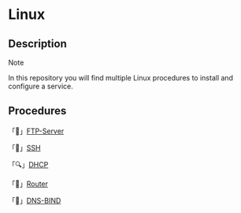# Linux
## Description
> [!note]
> In this repository you will find multiple Linux procedures to install and configure a service.
## Procedures
「📁」[FTP-Server](Linux-FTP-Server.md)

「🔗」[SSH](SSH-[🇬🇧-🇫🇷].md)

「🔍」[DHCP](https://github.com/exeBIOS/Linux/blob/main/DHCP-%5B%F0%9F%87%AC%F0%9F%87%A7-%F0%9F%87%AB%F0%9F%87%B7%5D.md)

「🚗」[Router](https://github.com/exeBIOS/Linux/blob/main/Router-%5B%F0%9F%87%AC%F0%9F%87%A7-%F0%9F%87%AB%F0%9F%87%B7%5D.md)

「📜」[DNS-BIND](https://github.com/exeBIOS/Linux/blob/main/DNS-BIND-%5B%F0%9F%87%AC%F0%9F%87%A7-%F0%9F%87%AB%F0%9F%87%B7%5D.md)
